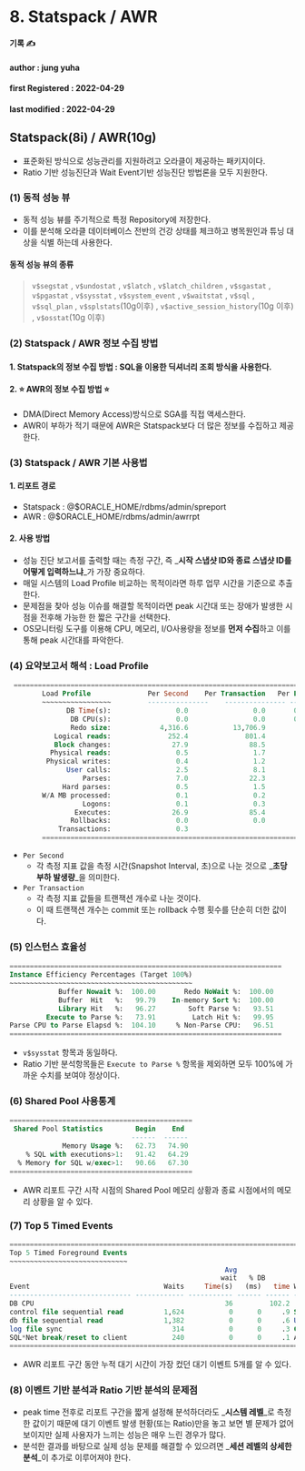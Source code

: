 # 8. Statspack / AWR

**기록 ✍️**

#### author : jung yuha

#### **first Registered : 2022-04-29**

#### last modified : **2022-04-29**

## Statspack(8i) / AWR(10g) <a href="#statspack8i--awr10g" id="statspack8i--awr10g"></a>

* 표준화된 방식으로 성능관리를 지원하려고 오라클이 제공하는 패키지이다.
* Ratio 기반 성능진단과 Wait Event기반 성능진단 방법론을 모두 지원한다.

### (1) 동적 성능 뷰 <a href="#1" id="1"></a>

* 동적 성능 뷰를 주기적으로 특정 Repository에 저장한다.
* 이를 분석해 오라클 데이터베이스 전반의 건강 상태를 체크하고 병목원인과 튜닝 대상을 식별 하는데 사용한다.

#### 동적 성능 뷰의 종류 <a href="#undefined" id="undefined"></a>

> `v$segstat` , `v$undostat` , `v$latch` , `v$latch_children` , `v$sgastat` , `v$pgastat` , `v$sysstat` , `v$system_event` , `v$waitstat` , `v$sql` , `v$sql_plan` , `v$splstats`(10g이후) , `v$active_session_history`(10g 이후) , `v$osstat`(10g 이후)

### (2) Statspack / AWR 정보 수집 방법 <a href="#2-statspack-awr" id="2-statspack-awr"></a>

#### 1. Statspack의 정보 수집 방법 : SQL을 이용한 딕셔너리 조회 방식을 사용한다. <a href="#1-statspack-sql" id="1-statspack-sql"></a>

#### 2. ⭐️ AWR의 정보 수집 방법 ⭐️ <a href="#2-awr" id="2-awr"></a>

* DMA(Direct Memory Access)방식으로 SGA를 직접 액세스한다.
* AWR이 부하가 적기 때문에 AWR은 Statspack보다 더 많은 정보를 수집하고 제공한다.

### (3) Statspack / AWR 기본 사용법 <a href="#3-statspack-awr" id="3-statspack-awr"></a>

#### 1. 리포트 경로 <a href="#1" id="1"></a>

* Statspack : @$ORACLE\_HOME/rdbms/admin/spreport
* AWR : @$ORACLE\_HOME/rdbms/admin/awrrpt

#### 2. 사용 방법 <a href="#2" id="2"></a>

* 성능 진단 보고서를 출력할 때는 측정 구간, 즉 _**시작 스냅샷 ID와 종료 스냅샷 ID를 어떻게 입력하느냐**_가 가장 중요하다.
* 매일 시스템의 Load Profile 비교하는 목적이라면 하루 업무 시간을 기준으로 추출한다.
* 문제점을 찾아 성능 이슈를 해결할 목적이라면 peak 시간대 또는 장애가 발생한 시점을 전후해 가능한 한 짧은 구간을 선택한다.
* OS모니터링 도구를 이용해 CPU, 메모리, I/O사용량을 정보를 **먼저 수집**하고 이를 통해 peak 시간대를 파악한다.

### (4) 요약보고서 해석 : Load Profile <a href="#4-load-profile" id="4-load-profile"></a>

```sql
 ==============================================================================
        Load Profile              Per Second    Per Transaction   Per Exec   Per Call
        ~~~~~~~~~~~~~~~~~         ---------------    --------------- ---------- ----------
              DB Time(s):                0.0                0.0       0.00       0.00
               DB CPU(s):                0.0                0.0       0.00       0.00
               Redo size:            4,316.6           13,706.9
           Logical reads:              252.4              801.4
           Block changes:               27.9               88.5
          Physical reads:                0.5                1.7
         Physical writes:                0.4                1.2
              User calls:                2.5                8.1
                  Parses:                7.0               22.3
             Hard parses:                0.5                1.5
        W/A MB processed:                0.1                0.2
                  Logons:                0.1                0.3
                Executes:               26.9               85.4
               Rollbacks:                0.0                0.0
            Transactions:                0.3
        ==============================================================================
```

* `Per Second`
  * 각 측정 지표 값을 측정 시간(Snapshot Interval, 초)으로 나눈 것으로 _**초당 부하 발생량**_을 의미한다.
* `Per Transaction`
  * 각 측정 지표 값들을 트랜잭션 개수로 나눈 것이다.
  * 이 때 트랜잭션 개수는 commit 또는 rollback 수행 횟수를 단순히 더한 값이다.

### (5) 인스턴스 효율성 <a href="#5" id="5"></a>

```sql
===================================================================
Instance Efficiency Percentages (Target 100%)
~~~~~~~~~~~~~~~~~~~~~~~~~~~~~~~~~~~~~~~~~~~~~
            Buffer Nowait %:  100.00       Redo NoWait %:  100.00
            Buffer  Hit   %:   99.79    In-memory Sort %:  100.00
            Library Hit   %:   96.27        Soft Parse %:   93.51
         Execute to Parse %:   73.91         Latch Hit %:   99.95
Parse CPU to Parse Elapsd %:  104.10     % Non-Parse CPU:   96.51
===================================================================
```

* `v$sysstat` 항목과 동일하다.
* Ratio 기반 분석항목들은 `Execute to Parse %` 항목을 제외하면 모두 100%에 가까운 수치를 보여야 정상이다.

### (6) Shared Pool 사용통계 <a href="#6-shared-pool" id="6-shared-pool"></a>

```sql
=============================================
 Shared Pool Statistics        Begin    End
                              ------  ------
             Memory Usage %:   62.73   74.90
    % SQL with executions>1:   91.42   64.29
  % Memory for SQL w/exec>1:   90.66   67.30
=============================================
```

* AWR 리포트 구간 시작 시점의 Shared Pool 메모리 상황과 종료 시점에서의 메모리 상황을 알 수 있다.

### (7) Top 5 Timed Events <a href="#7-top-5-timed-events" id="7-top-5-timed-events"></a>

```sql
=================================================================================
Top 5 Timed Foreground Events
~~~~~~~~~~~~~~~~~~~~~~~~~~~~~
                                                     Avg
                                                    wait   % DB
Event                                 Waits     Time(s)   (ms)   time Wait Class
------------------------------ ------------ ----------- ------ ------ ----------
DB CPU                                               36         102.2
control file sequential read          1,624           0      0     .9 System I/O
db file sequential read               1,382           0      0     .6 User I/O
log file sync                           314           0      0     .3 Commit
SQL*Net break/reset to client           240           0      0     .1 Applicatio
=================================================================================
```

* AWR 리포트 구간 동안 누적 대기 시간이 가장 컸던 대기 이벤트 5개를 알 수 있다.

### (8) 이벤트 기반 분석과 Ratio 기반 분석의 문제점 <a href="#8-ratio" id="8-ratio"></a>

* peak time 전후로 리포트 구간을 짧게 설정해 분석하더라도 _**시스템 레벨**_로 측정한 값이기 때문에 대기 이벤트 발생 현황(또는 Ratio)만을 놓고 보면 별 문제가 없어 보이지만 실제 사용자가 느끼는 성능은 매우 느린 경우가 많다.
* 분석한 결과를 바탕으로 실제 성능 문제를 해결할 수 있으려면 _**세션 레벨의 상세한 분석**_이 추가로 이루어져야 한다.
